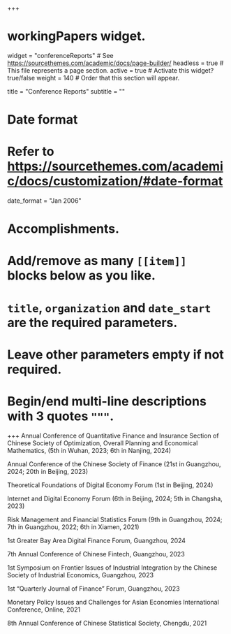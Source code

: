+++
# workingPapers widget.
widget = "conferenceReports"  # See https://sourcethemes.com/academic/docs/page-builder/
headless = true  # This file represents a page section.
active = true  # Activate this widget? true/false
weight = 140  # Order that this section will appear.

title = "Conference Reports"
subtitle = ""

# Date format
#   Refer to https://sourcethemes.com/academic/docs/customization/#date-format
date_format = "Jan 2006"

# Accomplishments.
#   Add/remove as many `[[item]]` blocks below as you like.
#   `title`, `organization` and `date_start` are the required parameters.
#   Leave other parameters empty if not required.
#   Begin/end multi-line descriptions with 3 quotes `"""`.

+++
Annual Conference of Quantitative Finance and Insurance Section of Chinese Society of Optimization, Overall Planning and Economical Mathematics, (5th in Wuhan, 2023; 6th in Nanjing, 2024)

Annual Conference of the Chinese Society of Finance (21st in Guangzhou, 2024; 20th in Beijing, 2023)

Theoretical Foundations of Digital Economy Forum (1st in Beijing, 2024)

Internet and Digital Economy Forum (6th in Beijing, 2024; 5th in Changsha, 2023)

Risk Management and Financial Statistics Forum (9th in Guangzhou, 2024; 7th in Guangzhou, 2022; 6th in Xiamen, 2021)

1st Greater Bay Area Digital Finance Forum, Guangzhou, 2024

7th Annual Conference of Chinese Fintech, Guangzhou, 2023

1st Symposium on Frontier Issues of Industrial Integration by the Chinese Society of Industrial Economics, Guangzhou, 2023

1st “Quarterly Journal of Finance” Forum, Guangzhou, 2023

Monetary Policy Issues and Challenges for Asian Economies International Conference, Online, 2021

8th Annual Conference of Chinese Statistical Society, Chengdu, 2021
